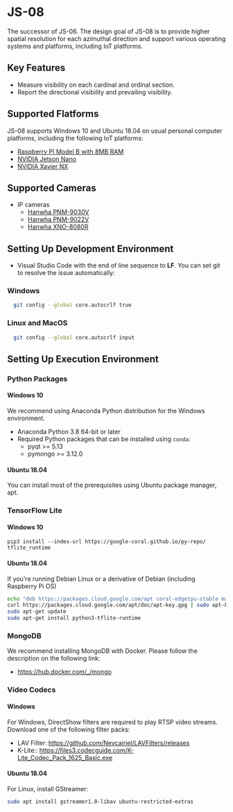 # JS-08
The successor of JS-06. The design goal of JS-08 is to provide higher spatial resolution for each azimuthal direction and support various operating systems and platforms, including IoT platforms.

## Key Features
- Measure visibility on each cardinal and ordinal section.
- Report the directional visibility and prevailing visibility.

## Supported Flatforms
JS-08 supports Windows 10 and Ubuntu 18.04 on usual personal computer platforms, including the following IoT platforms:
- [Raspberry PI Model B with 8MB RAM](https://www.raspberrypi.org/products/raspberry-pi-4-model-b/)
- [NVIDIA Jetson Nano](https://developer.nvidia.com/embedded/jetson-nano-developer-kit)
- [NVIDIA Xavier NX](https://developer.nvidia.com/embedded/jetson-xavier-nx-devkit)

## Supported Cameras
- IP cameras
  - [Hanwha PNM-9030V](https://www.hanwha-security.com/en/products/camera/network/multi-sensor/PNM-9030V/overview/)
  - [Hanwha PNM-9022V](https://www.hanwha-security.com/en/products/camera/network/multi-sensor/PNM-9022V/overview/)
  - [Hanwha XNO-8080R](https://www.hanwha-security.com/en/products/camera/network/bullet/XNO-8080R/overview/)

## Setting Up Development Environment
- Visual Studio Code with the end of line sequence to **LF**. You can set git to resolve the issue automatically:
### Windows
```bash
  git config --global core.autocrlf true
```
### Linux and MacOS
```bash
  git config --global core.autocrlf input
```

## Setting Up Execution Environment
### Python Packages
#### Windows 10
We recommend using Anaconda Python distribution for the Windows environment.
- Anaconda Python 3.8 64-bit or later
- Required Python packages that can be installed using `conda`:
  - pyqt >= 5.13
  - pymongo >= 3.12.0

#### Ubuntu 18.04
You can install most of the prerequisites using Ubuntu package manager, apt.

### TensorFlow Lite
#### Windows 10
```shell
pip3 install --index-url https://google-coral.github.io/py-repo/ tflite_runtime
```

#### Ubuntu 18.04
If you're running Debian Linux or a derivative of Debian (including Raspberry Pi OS)
```bash
echo "deb https://packages.cloud.google.com/apt coral-edgetpu-stable main" | sudo tee /etc/apt/sources.list.d/coral-edgetpu.list
curl https://packages.cloud.google.com/apt/doc/apt-key.gpg | sudo apt-key add -
sudo apt-get update
sudo apt-get install python3-tflite-runtime
```

### MongoDB
We recommend installing MongoDB with Docker. Please follow the description on the following link:
- https://hub.docker.com/_/mongo

### Video Codecs
#### Windows
For Windows, DirectShow filters are required to play RTSP video streams. Download one of the following filter packs:
- LAV Filter: https://github.com/Nevcairiel/LAVFilters/releases
- K-Lite:: https://files3.codecguide.com/K-Lite_Codec_Pack_1625_Basic.exe

#### Ubuntu 18.04  
For Linux, install GStreamer: 
```bash
sudo apt install gstreamer1.0-libav ubuntu-restricted-extras
```
